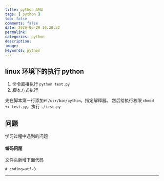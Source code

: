 ```yaml
---
title: python 基础
tags: [ python ]
top: false
comments: false
date: 2020-06-29 10:28:52
permalink:
categories: python
description:
image:
keywords: python
---
```



## linux 环境下的执行 python

1. 命令直接执行
`python test.py`
2. 脚本方式执行

先在脚本第一行添加`#!/usr/bin/python`，指定解释器。
然后给执行权限 `chmod +x test.py`，执行 `./test.py`

<!-- more -->

##

## 问题

学习过程中遇到的问题

#### 编码问题

文件头新增下面代码
```
# coding=utf-8
```

<hr />